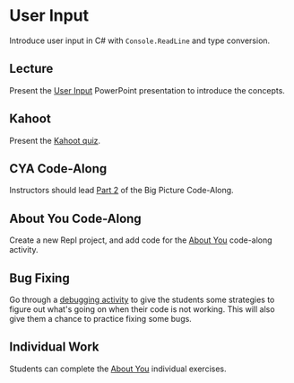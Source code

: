 # User Input
Introduce user input in C# with `Console.ReadLine` and type conversion.

## Lecture
Present the [User Input](UserInput.pptx) PowerPoint presentation to introduce the concepts.

## Kahoot
Present the [Kahoot quiz](https://create.kahoot.it/share/1604df76-071b-4777-92e3-1f13559d874c).

## CYA Code-Along
Instructors should lead [Part 2](../BigPicture/CodeAlong2.md) of the Big Picture Code-Along.

## About You Code-Along
Create a new Repl project, and add code for the [About You](AboutYouCodeAlong.md) code-along activity.

## Bug Fixing
Go through a [debugging activity](Debugging.md) to give the students some strategies to figure out what's going on when their code is not working. This will also give them a chance to practice fixing some bugs.

## Individual Work
Students can complete the [About You](AboutYouIndividualExercises.md) individual exercises.